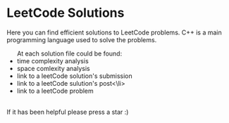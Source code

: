 # LeetCode Solutions
Here you can find efficient solutions to LeetCode problems. C++ is a main programming language used to solve the problems.<br>
<ul>
At each solution file could be found:
  <li>time complexity analysis</li>
  <li>space comlexity analysis</li>
  <li>link to a leetCode solution's submission</li>
  <li>link to a leetCode sulution's post<\li>
  <li>link to a leetCode problem</li>
</ul>
<br>
If it has been helpful please press a star :)
